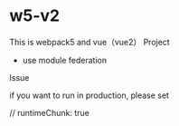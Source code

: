 # w5-v2
This is webpack5 and vue（vue2） Project

* use module federation

Issue

if you want to run in production, please set

// runtimeChunk: true
